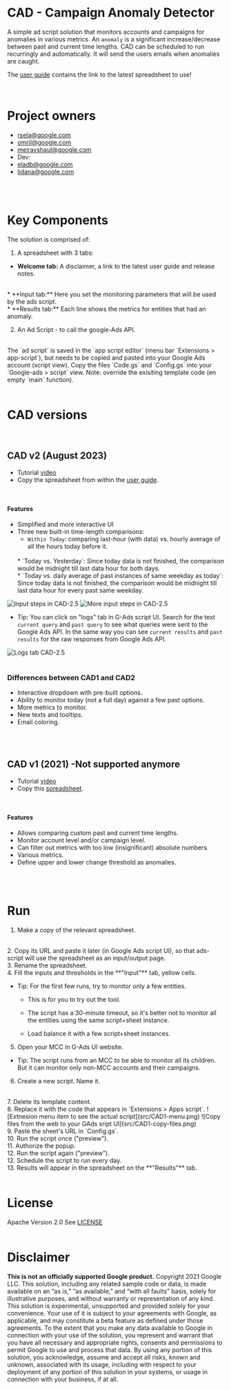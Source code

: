 # CAD - Campaign Anomaly Detector

A simple ad script solution that monitors accounts and campaigns for anomalies in various metrics.
An `anomaly` is a significant increase/decrease between past and current time lengths. 
CAD can be scheduled to run recurringly and automatically. It will send the users emails when anomalies are caught.

The [user guide](https://docs.google.com/document/d/1PZZcCjLrg70d5Kj0Mr87ARAk2Q0dPook8950Fna6cSk/edit#heading=h.vgol1uz8ixf6) contains the link to the latest spreadsheet to use!


</br>

# Project owners

- rsela@google.com
- omril@google.com
- meiravshaul@google.com
- Dev:
- eladb@google.com
- lidana@google.com

</br>
</br>

# Key Components

The solution is comprised of:

1. A spreadsheet with 3 tabs:

  * **Welcome tab:** A disclaimer, a link to the latest user guide and release notes.
  </br>
  * **Input tab:** Here you set the monitoring parameters that will be used by the ads script.
  </br>
  * **Results tab:** Each line shows the metrics for entities that had an anomaly.

2. An Ad Script - to call the google-Ads API.
  </br>
   The `ad script` is saved in the `app script editor` (menu bar `Extensions > app-script`), but needs to be copied and pasted into your Google Ads account (script view). Copy the files `Code.gs` and `Config.gs` into your `Google-ads > script` view. Note: override the exisiting template code (en empty `main` function).
</br>
</br>

# CAD versions
</br>

## CAD v2 (August 2023)
* Tutorial [video](http://screencast/cast/NDk1MzY4MTcyOTQyMTMxMnwyODY2NTllOS02MQ)
* Copy the spreadsheet from within the [user guide](https://docs.google.com/document/d/1PZZcCjLrg70d5Kj0Mr87ARAk2Q0dPook8950Fna6cSk/edit#heading=h.320s0cab7juu).

</br>

#### Features
* Simplified and more interactive UI
* Three new built-in time-length comparisons:
  </br>
    * `Within Today`: comparing last-hour (with data) vs. hourly average of all the hours today before it.
  </br>
    * `Today vs. Yesterday`: Since today data is not finished, the comparison would be midnight till last data hour for both days.
  </br>
    * `Today vs. daily average of past instances of same weekday as today`: Since today data is not finished, the comparison would be midnight till last data hour for every past same weekday.

![Input steps in CAD-2.5](src/CAD2-input1.png)
![More input steps in CAD-2.5](src/CAD2-input2.png)

* Tip: You can click on "logs" tab in G-Ads script UI. Search for the text `current query` and `past query` to see what queries were sent to the Google Ads API. In the same way you can see `current results` and `past results` for the raw responses from Google Ads API.

![Logs tab CAD-2.5](src/CAD2-debug.png)
</br>
</br>


### Differences between CAD1 and CAD2

* Interactive dropdown with pre-built options.
* Ability to monitor today (not a full day) against a few past options.
* More metrics to monitor.
* New texts and tooltips.
* Email coloring.
</br>
</br>



## CAD v1 (2021) -Not supported anymore
* Tutorial [video](https://www.google.com/url?q=https://drive.google.com/file/d/1UyCuo_n9XQ6U9E1QSYaEBKKf9y6eYDgv/view?resourcekey%3D0-3I4BSEVo58qavsjVwF1pPQ&sa=D&source=docs&ust=1652738916206829&usg=AOvVaw1pQVmP4fBvjpDekksRGEBZ)
* Copy this [spreadsheet](https://docs.google.com/spreadsheets/d/1CdglmgBla6fyYfopxaQE2Uac7Z-1o9BAhx35ixxgu48/copy).
</br>

#### Features
* Allows comparing custom past and current time lengths.
* Monitor account level and/or campaign level.
* Can filter out metrics with too low (insignificant) absolute numbers.
* Various metrics.
* Define upper and lower change threshold as anomalies.
</br>
</br>

# Run

1. Make a copy of the relevant spreadsheet.
  </br>
2. Copy its URL and paste it later (in Google Ads script UI), so that ads-script will use the spreadsheet as an input/output page.
  </br>
3. Rename the spreadsheet.
  </br>
4. Fill the inputs and thresholds in the **"Input"** tab, yellow cells.

* Tip: For the first few runs, try to monitor only a few entities.

    * This is for you to try out the tool.

    * The script has a 30-minute timeout, so it's better not to monitor all the entities using the same script+sheet instance.

    * Load balance it with a few script+sheet instances.

5. Open your MCC in G-Ads UI website.

* Tip: The script runs from an MCC to be able to monitor all its children. But it can monitor only non-MCC accounts and their campaigns.
  </br>
6. Create a new script. Name it.
  </br>
7. Delete its template content.
  </br>
8. Replace it with the code that appears in `Extensions > Apps script`.
![Extnesion menu item to see the actual script](src/CAD1-menu.png)
![Copy files from the web to your GAds sript UI](src/CAD1-copy-files.png)
  </br>
9. Paste the sheet's URL in `Config.gs`.
  </br>
10. Run the script once ("preview").
  </br>
11. Authorize the popup.
  </br>
12. Run the script again ("preview").
  </br>
12. Schedule the script to run every day.
  </br>
13. Results will appear in the spreadsheet on the **"Results"** tab.

</br>
</br>

# License

Apache Version 2.0
See [LICENSE](LICENSE)
</br>
</br>

# Disclaimer

**This is not an officially supported Google product.**
Copyright 2021 Google LLC. This solution, including any related sample code or data, is made available on an “as is,” “as available,” and “with all faults” basis, solely for illustrative purposes, and without warranty or representation of any kind. This solution is experimental, unsupported and provided solely for your convenience. Your use of it is subject to your agreements with Google, as applicable, and may constitute a beta feature as defined under those agreements. To the extent that you make any data available to Google in connection with your use of the solution, you represent and warrant that you have all necessary and appropriate rights, consents and permissions to permit Google to use and process that data. By using any portion of this solution, you acknowledge, assume and accept all risks, known and unknown, associated with its usage, including with respect to your deployment of any portion of this solution in your systems, or usage in connection with your business, if at all.
